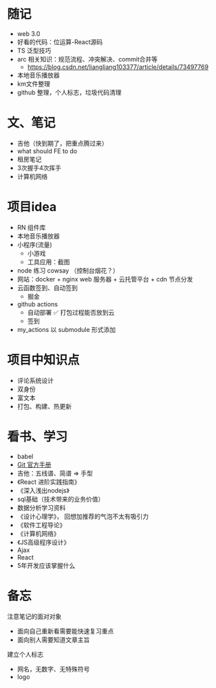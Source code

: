 # 随记

- web 3.0
- 好看的代码：位运算-React源码
- TS 泛型技巧
- arc 相关知识：规范流程、冲突解决、commit合并等
  - https://blog.csdn.net/liangliang103377/article/details/73497769
-  本地音乐播放器
-  km文件整理
-  github 整理，个人标志，垃圾代码清理

# 文、笔记

- 吉他（快到期了，把重点腾过来）
-  what should FE to do
- 租房笔记
- 3次握手4次挥手
- 计算机网络


# 项目idea

- RN 组件库
- 本地音乐播放器
- 小程序(流量)
  - 小游戏
  - 工具应用：截图
- node 练习 cowsay （控制台烟花？）
- 网站：docker + nginx web 服务器 + 云托管平台 + cdn 节点分发
- 云函数签到、自动签到
  - 掘金
- github actions
  - 自动部署 ✅ 打包过程能否放到云
  - 签到 
- my_actions 以 submodule 形式添加
# 项目中知识点

- 评论系统设计
- 双身份
- 富文本
- 打包、构建、热更新

# 看书、学习

- babel
- [Git 官方手册](https://git-scm.com/book/zh/v2)
- 吉他：五线谱、简谱 => 手型
- 《React 进阶实践指南》
- 《深入浅出nodejs》
- sql基础（技术带来的业务价值）
- 数据分析学习资料
- 《设计心理学》， 回想加推荐的气泡不太有吸引力
- 《软件工程导论》
- 《计算机网络》
- 《JS高级程序设计》
- Ajax
- React
- 5年开发应该掌握什么

# 备忘

注意笔记的面对对象

- 面向自己重新看需要能快速复习重点
- 面向别人需要知道文章主旨

建立个人标志

- 网名，无数字、无特殊符号
- logo




